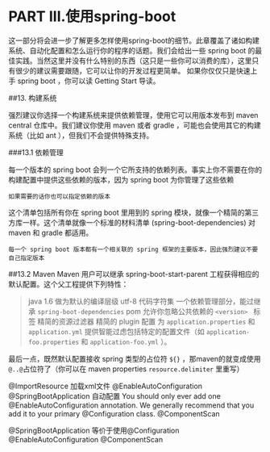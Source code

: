 # PART III.使用spring-boot

这一部分将会进一步了解更多怎样使用spring-boot的细节。此章覆盖了诸如构建系统、自动化配置和怎么运行你的程序的话题。我们会给出一些 spring boot 的最佳实践。当然这里并没有什么特别的东西（这只是一些你可以消费的库），这里只有很少的建议需要跟随，它可以让你的开发过程更简单。
如果你仅仅只是快速上手 spring boot ，你可以读 Getting Start 导读。
    
##13. 构建系统

强烈建议你选择一个构建系统来提供依赖管理，使用它可以用版本发布到 maven central 仓库中。我们建议你使用 maven 或者 gradle ，可能也会使用其它的构建系统（比如 ant ），但我们不会提供特殊支持。
 
###13.1 依赖管理

每一个版本的 spring boot 会列一个它所支持的依赖列表。事实上你不需要在你的构建配置中提供这些依赖的版本，因为 spring boot 为你管理了这些依赖
    
    如果需要的话你也可以指定依赖的版本

这个清单包括所有你在 spring boot 里用到的 spring 模块，就像一个精简的第三方库一样。这个清单就像一个标准的材料清单 (spring-boot-dependencies) 对 maven 和 gradle 都适用。

    每一个 spring boot 版本都有一个相关联的 spring 框架的主要版本，因此强烈建议不要自己指定版本

##13.2 Maven
Maven 用户可以继承 spring-boot-start-parent 工程获得相应的默认配置。这个父工程提供下列特性：

>java 1.6 做为默认的编译层级
>utf-8 代码字符集
>一个依赖管理部分，能过继承 ```spring-boot-dependencies``` pom 允许你忽略公共依赖的 ```<version> ``` 标签
>精简的资源过滤器
>精简的 plugin 配置
>为 ```application.properties``` 和 ```application.yml``` 提供智能过虑包括特定的配置文件（如 ```application-foo.properties``` 和 ```application-foo.yml``` ）。

最后一点，既然默认配置接收 spring 类型的占位符 ```${}``` ，那maven的就变成使用 ```@..@```占位符了（你可以在 maven properties ```resource.delimiter``` 里重写）


@ImportResource 加载xml文件 
 @EnableAutoConfiguration @SpringBootApplication 自动配置
 You should only ever add one @EnableAutoConfiguration annotation. We generally recommend that you add it to your primary @Configuration class.
@ComponentScan

 @SpringBootApplication 等价于使用@Configuration @EnableAutoConfiguration @ComponentScan